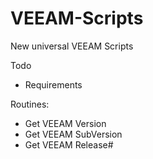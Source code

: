 # VEEAM-Scripts
New universal VEEAM Scripts

Todo

- Requirements

Routines: 
- Get VEEAM Version
- Get VEEAM SubVersion
- Get VEEAM Release#


